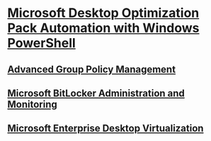 # [Microsoft Desktop Optimization Pack Automation with Windows PowerShell](index.md)
## [Advanced Group Policy Management](agpm/index.md)
## [Microsoft BitLocker Administration and Monitoring](mbam/index.md)
## [Microsoft Enterprise Desktop Virtualization](medv/index.md)
